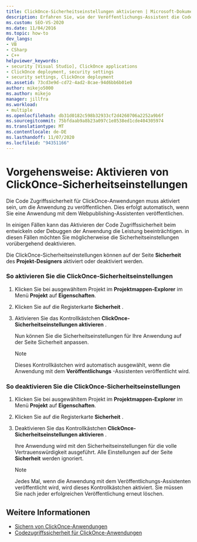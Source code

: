 ```yaml
---
title: ClickOnce-Sicherheitseinstellungen aktivieren | Microsoft-Dokumentation
description: Erfahren Sie, wie der Veröffentlichungs-Assistent die Code Zugriffssicherheit für ClickOnce-Anwendungen automatisch aktiviert, um die Anwendung zu veröffentlichen.
ms.custom: SEO-VS-2020
ms.date: 11/04/2016
ms.topic: how-to
dev_langs:
- VB
- CSharp
- C++
helpviewer_keywords:
- security [Visual Studio], ClickOnce applications
- ClickOnce deployment, security settings
- security settings, ClickOnce deployment
ms.assetid: 73cd3e9d-cd72-4ad2-8cae-94d6bb6b01e0
author: mikejo5000
ms.author: mikejo
manager: jillfra
ms.workload:
- multiple
ms.openlocfilehash: db31d0182c598b32933cf2d4260706a2252a9b6f
ms.sourcegitcommit: 75bfdaab9a8b23a097c1e8538ed1cde404305974
ms.translationtype: MT
ms.contentlocale: de-DE
ms.lasthandoff: 11/07/2020
ms.locfileid: "94351166"
---
```

# <a name="how-to-enable-clickonce-security-settings"></a>Vorgehensweise: Aktivieren von ClickOnce-Sicherheitseinstellungen
Die Code Zugriffssicherheit für ClickOnce-Anwendungen muss aktiviert sein, um die Anwendung zu veröffentlichen. Dies erfolgt automatisch, wenn Sie eine Anwendung mit dem Webpublishing-Assistenten veröffentlichen.

 In einigen Fällen kann das Aktivieren der Code Zugriffssicherheit beim entwickeln oder Debuggen der Anwendung die Leistung beeinträchtigen. in diesen Fällen möchten Sie möglicherweise die Sicherheitseinstellungen vorübergehend deaktivieren.

 Die ClickOnce-Sicherheitseinstellungen können auf der Seite **Sicherheit** des **Projekt-Designers** aktiviert oder deaktiviert werden.

### <a name="to-enable-clickonce-security-settings"></a>So aktivieren Sie die ClickOnce-Sicherheitseinstellungen

1. Klicken Sie bei ausgewähltem Projekt im **Projektmappen-Explorer** im Menü **Projekt** auf **Eigenschaften**.

2. Klicken Sie auf die Registerkarte **Sicherheit** .

3. Aktivieren Sie das Kontrollkästchen **ClickOnce-Sicherheitseinstellungen aktivieren** .

     Nun können Sie die Sicherheitseinstellungen für Ihre Anwendung auf der Seite Sicherheit anpassen.

    > [!NOTE]
    > Dieses Kontrollkästchen wird automatisch ausgewählt, wenn die Anwendung mit dem **Veröffentlichungs** -Assistenten veröffentlicht wird.

### <a name="to-disable-clickonce-security-settings"></a>So deaktivieren Sie die ClickOnce-Sicherheitseinstellungen

1. Klicken Sie bei ausgewähltem Projekt im **Projektmappen-Explorer** im Menü **Projekt** auf **Eigenschaften**.

2. Klicken Sie auf die Registerkarte **Sicherheit** .

3. Deaktivieren Sie das Kontrollkästchen **ClickOnce-Sicherheitseinstellungen aktivieren** .

     Ihre Anwendung wird mit den Sicherheitseinstellungen für die volle Vertrauenswürdigkeit ausgeführt. Alle Einstellungen auf der Seite **Sicherheit** werden ignoriert.

    > [!NOTE]
    > Jedes Mal, wenn die Anwendung mit dem Veröffentlichungs-Assistenten veröffentlicht wird, wird dieses Kontrollkästchen aktiviert. Sie müssen Sie nach jeder erfolgreichen Veröffentlichung erneut löschen.

## <a name="see-also"></a>Weitere Informationen
- [Sichern von ClickOnce-Anwendungen](../deployment/securing-clickonce-applications.md)
- [Codezugriffssicherheit für ClickOnce-Anwendungen](../deployment/code-access-security-for-clickonce-applications.md)
